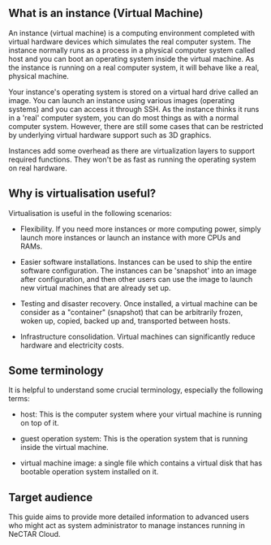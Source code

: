 ## What is an instance (Virtual Machine)

An instance (virtual machine) is a computing environment completed with virtual
hardware devices which simulates the real computer system. The instance normally
runs as a process in a physical computer system called host and you can boot an
operating system inside the virtual machine. As the instance
is running on a real computer system, it will behave like a real,
physical machine.

Your instance's operating system is stored on a virtual hard drive called an image.
You can launch an instance using various images (operating systems) and you
can access it through SSH. As the instance thinks it runs in a 'real' computer
system, you can do most things as with a normal computer system. However, there
are still some cases that can be restricted by underlying virtual hardware support
such as 3D graphics.

Instances add some overhead as there are virtualization layers to support required
functions. They won't be as fast as running the operating system on real
hardware.

## Why is virtualisation useful?

Virtualisation is useful in the following scenarios:

- Flexibility. If you need more instances or more computing power, simply launch
more instances or launch an instance with more CPUs and RAMs.

- Easier software installations. Instances can be used to ship the entire software
configuration. The instances can be 'snapshot' into an image after configuration, and
then other users can use the image to launch new virtual machines that are already set up.

- Testing and disaster recovery. Once installed, a virtual machine can be
consider as a "container" (snapshot) that can be arbitrarily frozen, woken up, copied,
backed up and, transported between hosts.

- Infrastructure consolidation. Virtual machines can significantly reduce hardware and electricity costs.

## Some terminology

It is helpful to understand some crucial terminology, especially the following
terms:

- host: This is the computer system where your virtual machine is running on top
of it.

- guest operation system: This is the operation system that is running inside
the virtual machine.

- virtual machine image: a single file which contains a virtual disk that has
bootable operation system installed on it.

## Target audience

This guide aims to provide more detailed information to advanced users who might
act as system administrator to manage instances running in NeCTAR Cloud.
